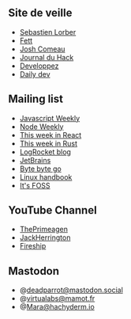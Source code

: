 ## Site de veille

- [Sebastien Lorber](https://sebastienlorber.com/)
- [Fett](https://fettblog.eu/)
- [Josh Comeau](https://www.joshwcomeau.com/)
- [Journal du Hack](https://www.journalduhacker.net/)
- [Developpez](https://www.developpez.com/)
- [Daily dev](https://daily.dev/)

## Mailing list

- [Javascript Weekly](https://javascriptweekly.com)
- [Node Weekly](https://nodeweekly.com)
- [This week in React](https://thisweekinreact.com)
- [This week in Rust](https://this-week-in-rust.org)
- [LogRocket blog](https://blog.logrocket.com)
- [JetBrains](https://account.jetbrains.com/login)
- [Byte byte go](https://blog.bytebytego.com/)
- [Linux handbook](https://linuxhandbook.com)
- [It's FOSS](https://itsfoss.com)

## YouTube Channel

- [ThePrimeagen](https://www.youtube.com/c/ThePrimeagen)
- [JackHerrington](https://www.youtube.com/c/JackHerrington)
- [Fireship](https://www.youtube.com/channel/UCsBjURrPoezykLs9EqgamOA)

## Mastodon

- @deadparrot@mastodon.social
- @virtualabs@mamot.fr
- @Mara@hachyderm.io
